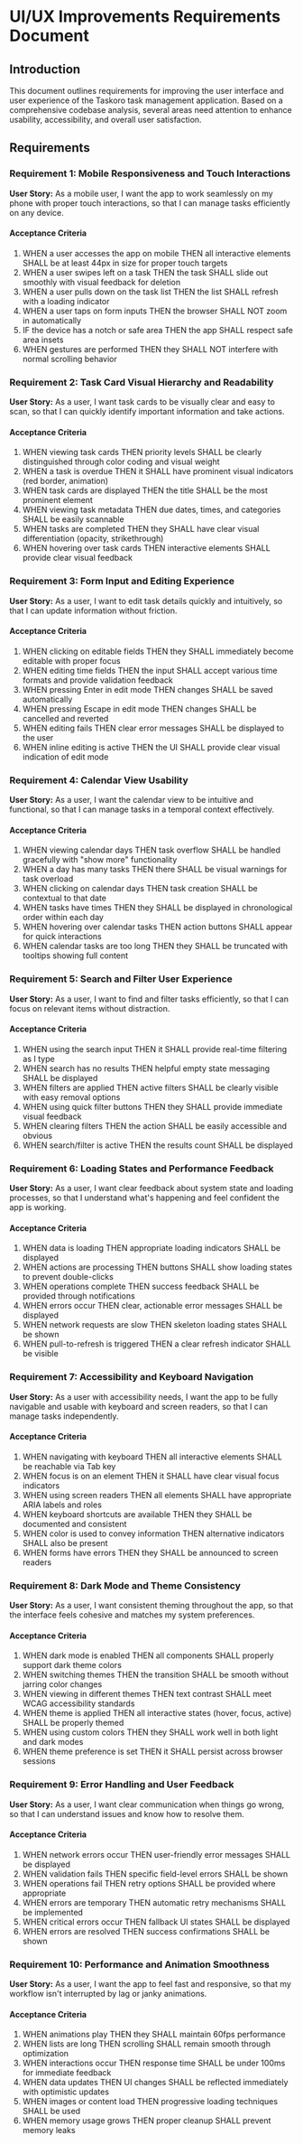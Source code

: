 # UI/UX Improvements Requirements Document

## Introduction

This document outlines requirements for improving the user interface and user experience of the Taskoro task management application. Based on a comprehensive codebase analysis, several areas need attention to enhance usability, accessibility, and overall user satisfaction.

## Requirements

### Requirement 1: Mobile Responsiveness and Touch Interactions

**User Story:** As a mobile user, I want the app to work seamlessly on my phone with proper touch interactions, so that I can manage tasks efficiently on any device.

#### Acceptance Criteria

1. WHEN a user accesses the app on mobile THEN all interactive elements SHALL be at least 44px in size for proper touch targets
2. WHEN a user swipes left on a task THEN the task SHALL slide out smoothly with visual feedback for deletion
3. WHEN a user pulls down on the task list THEN the list SHALL refresh with a loading indicator
4. WHEN a user taps on form inputs THEN the browser SHALL NOT zoom in automatically
5. IF the device has a notch or safe area THEN the app SHALL respect safe area insets
6. WHEN gestures are performed THEN they SHALL NOT interfere with normal scrolling behavior

### Requirement 2: Task Card Visual Hierarchy and Readability

**User Story:** As a user, I want task cards to be visually clear and easy to scan, so that I can quickly identify important information and take actions.

#### Acceptance Criteria

1. WHEN viewing task cards THEN priority levels SHALL be clearly distinguished through color coding and visual weight
2. WHEN a task is overdue THEN it SHALL have prominent visual indicators (red border, animation)
3. WHEN task cards are displayed THEN the title SHALL be the most prominent element
4. WHEN viewing task metadata THEN due dates, times, and categories SHALL be easily scannable
5. WHEN tasks are completed THEN they SHALL have clear visual differentiation (opacity, strikethrough)
6. WHEN hovering over task cards THEN interactive elements SHALL provide clear visual feedback

### Requirement 3: Form Input and Editing Experience

**User Story:** As a user, I want to edit task details quickly and intuitively, so that I can update information without friction.

#### Acceptance Criteria

1. WHEN clicking on editable fields THEN they SHALL immediately become editable with proper focus
2. WHEN editing time fields THEN the input SHALL accept various time formats and provide validation feedback
3. WHEN pressing Enter in edit mode THEN changes SHALL be saved automatically
4. WHEN pressing Escape in edit mode THEN changes SHALL be cancelled and reverted
5. WHEN editing fails THEN clear error messages SHALL be displayed to the user
6. WHEN inline editing is active THEN the UI SHALL provide clear visual indication of edit mode

### Requirement 4: Calendar View Usability

**User Story:** As a user, I want the calendar view to be intuitive and functional, so that I can manage tasks in a temporal context effectively.

#### Acceptance Criteria

1. WHEN viewing calendar days THEN task overflow SHALL be handled gracefully with "show more" functionality
2. WHEN a day has many tasks THEN there SHALL be visual warnings for task overload
3. WHEN clicking on calendar days THEN task creation SHALL be contextual to that date
4. WHEN tasks have times THEN they SHALL be displayed in chronological order within each day
5. WHEN hovering over calendar tasks THEN action buttons SHALL appear for quick interactions
6. WHEN calendar tasks are too long THEN they SHALL be truncated with tooltips showing full content

### Requirement 5: Search and Filter User Experience

**User Story:** As a user, I want to find and filter tasks efficiently, so that I can focus on relevant items without distraction.

#### Acceptance Criteria

1. WHEN using the search input THEN it SHALL provide real-time filtering as I type
2. WHEN search has no results THEN helpful empty state messaging SHALL be displayed
3. WHEN filters are applied THEN active filters SHALL be clearly visible with easy removal options
4. WHEN using quick filter buttons THEN they SHALL provide immediate visual feedback
5. WHEN clearing filters THEN the action SHALL be easily accessible and obvious
6. WHEN search/filter is active THEN the results count SHALL be displayed

### Requirement 6: Loading States and Performance Feedback

**User Story:** As a user, I want clear feedback about system state and loading processes, so that I understand what's happening and feel confident the app is working.

#### Acceptance Criteria

1. WHEN data is loading THEN appropriate loading indicators SHALL be displayed
2. WHEN actions are processing THEN buttons SHALL show loading states to prevent double-clicks
3. WHEN operations complete THEN success feedback SHALL be provided through notifications
4. WHEN errors occur THEN clear, actionable error messages SHALL be displayed
5. WHEN network requests are slow THEN skeleton loading states SHALL be shown
6. WHEN pull-to-refresh is triggered THEN a clear refresh indicator SHALL be visible

### Requirement 7: Accessibility and Keyboard Navigation

**User Story:** As a user with accessibility needs, I want the app to be fully navigable and usable with keyboard and screen readers, so that I can manage tasks independently.

#### Acceptance Criteria

1. WHEN navigating with keyboard THEN all interactive elements SHALL be reachable via Tab key
2. WHEN focus is on an element THEN it SHALL have clear visual focus indicators
3. WHEN using screen readers THEN all elements SHALL have appropriate ARIA labels and roles
4. WHEN keyboard shortcuts are available THEN they SHALL be documented and consistent
5. WHEN color is used to convey information THEN alternative indicators SHALL also be present
6. WHEN forms have errors THEN they SHALL be announced to screen readers

### Requirement 8: Dark Mode and Theme Consistency

**User Story:** As a user, I want consistent theming throughout the app, so that the interface feels cohesive and matches my system preferences.

#### Acceptance Criteria

1. WHEN dark mode is enabled THEN all components SHALL properly support dark theme colors
2. WHEN switching themes THEN the transition SHALL be smooth without jarring color changes
3. WHEN viewing in different themes THEN text contrast SHALL meet WCAG accessibility standards
4. WHEN theme is applied THEN all interactive states (hover, focus, active) SHALL be properly themed
5. WHEN using custom colors THEN they SHALL work well in both light and dark modes
6. WHEN theme preference is set THEN it SHALL persist across browser sessions

### Requirement 9: Error Handling and User Feedback

**User Story:** As a user, I want clear communication when things go wrong, so that I can understand issues and know how to resolve them.

#### Acceptance Criteria

1. WHEN network errors occur THEN user-friendly error messages SHALL be displayed
2. WHEN validation fails THEN specific field-level errors SHALL be shown
3. WHEN operations fail THEN retry options SHALL be provided where appropriate
4. WHEN errors are temporary THEN automatic retry mechanisms SHALL be implemented
5. WHEN critical errors occur THEN fallback UI states SHALL be displayed
6. WHEN errors are resolved THEN success confirmations SHALL be shown

### Requirement 10: Performance and Animation Smoothness

**User Story:** As a user, I want the app to feel fast and responsive, so that my workflow isn't interrupted by lag or janky animations.

#### Acceptance Criteria

1. WHEN animations play THEN they SHALL maintain 60fps performance
2. WHEN lists are long THEN scrolling SHALL remain smooth through optimization
3. WHEN interactions occur THEN response time SHALL be under 100ms for immediate feedback
4. WHEN data updates THEN UI changes SHALL be reflected immediately with optimistic updates
5. WHEN images or content load THEN progressive loading techniques SHALL be used
6. WHEN memory usage grows THEN proper cleanup SHALL prevent memory leaks
